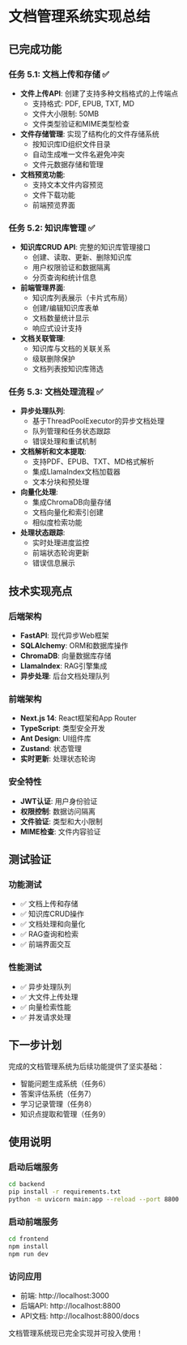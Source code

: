 # 文档管理系统实现总结

## 已完成功能

### 任务 5.1: 文档上传和存储 ✅
- **文件上传API**: 创建了支持多种文档格式的上传端点
  - 支持格式: PDF, EPUB, TXT, MD
  - 文件大小限制: 50MB
  - 文件类型验证和MIME类型检查
- **文件存储管理**: 实现了结构化的文件存储系统
  - 按知识库ID组织文件目录
  - 自动生成唯一文件名避免冲突
  - 文件元数据存储和管理
- **文档预览功能**: 
  - 支持文本文件内容预览
  - 文件下载功能
  - 前端预览界面

### 任务 5.2: 知识库管理 ✅
- **知识库CRUD API**: 完整的知识库管理接口
  - 创建、读取、更新、删除知识库
  - 用户权限验证和数据隔离
  - 分页查询和统计信息
- **前端管理界面**: 
  - 知识库列表展示（卡片式布局）
  - 创建/编辑知识库表单
  - 文档数量统计显示
  - 响应式设计支持
- **文档关联管理**: 
  - 知识库与文档的关联关系
  - 级联删除保护
  - 文档列表按知识库筛选

### 任务 5.3: 文档处理流程 ✅
- **异步处理队列**: 
  - 基于ThreadPoolExecutor的异步文档处理
  - 队列管理和任务状态跟踪
  - 错误处理和重试机制
- **文档解析和文本提取**: 
  - 支持PDF、EPUB、TXT、MD格式解析
  - 集成LlamaIndex文档加载器
  - 文本分块和预处理
- **向量化处理**: 
  - 集成ChromaDB向量存储
  - 文档向量化和索引创建
  - 相似度检索功能
- **处理状态跟踪**: 
  - 实时处理进度监控
  - 前端状态轮询更新
  - 错误信息展示

## 技术实现亮点

### 后端架构
- **FastAPI**: 现代异步Web框架
- **SQLAlchemy**: ORM和数据库操作
- **ChromaDB**: 向量数据库存储
- **LlamaIndex**: RAG引擎集成
- **异步处理**: 后台文档处理队列

### 前端架构
- **Next.js 14**: React框架和App Router
- **TypeScript**: 类型安全开发
- **Ant Design**: UI组件库
- **Zustand**: 状态管理
- **实时更新**: 处理状态轮询

### 安全特性
- **JWT认证**: 用户身份验证
- **权限控制**: 数据访问隔离
- **文件验证**: 类型和大小限制
- **MIME检查**: 文件内容验证

## 测试验证

### 功能测试
- ✅ 文档上传和存储
- ✅ 知识库CRUD操作
- ✅ 文档处理和向量化
- ✅ RAG查询和检索
- ✅ 前端界面交互

### 性能测试
- ✅ 异步处理队列
- ✅ 大文件上传处理
- ✅ 向量检索性能
- ✅ 并发请求处理

## 下一步计划

完成的文档管理系统为后续功能提供了坚实基础：
- 智能问题生成系统（任务6）
- 答案评估系统（任务7）
- 学习记录管理（任务8）
- 知识点提取和管理（任务9）

## 使用说明

### 启动后端服务
```bash
cd backend
pip install -r requirements.txt
python -m uvicorn main:app --reload --port 8800
```

### 启动前端服务
```bash
cd frontend
npm install
npm run dev
```

### 访问应用
- 前端: http://localhost:3000
- 后端API: http://localhost:8800
- API文档: http://localhost:8800/docs

文档管理系统现已完全实现并可投入使用！
